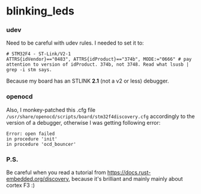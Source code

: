 # blinking_leds

### udev
Need to be careful with udev rules. I needed to set it to:
```
# STM32F4 - ST-Link/V2-1
ATTRS{idVendor}=="0483", ATTRS{idProduct}=="374b", MODE:="0666" # pay attention to version of idProduct. 374b, not 3748. Read what lsusb | grep -i stm says.
```
Because my board has an STLINK <b>2.1</b> (not a v2 or less) debugger.

### openocd
Also, I monkey-patched this .cfg file `/usr/share/openocd/scripts/board/stm32f4discovery.cfg` accordingly to the version of a debugger, otherwise I was getting following error:
```
Error: open failed
in procedure 'init'
in procedure 'ocd_bouncer'
```
### P.S.
Be careful when you read a tutorial from https://docs.rust-embedded.org/discovery, because it's brilliant and mainly mainly about cortex F3 :)
